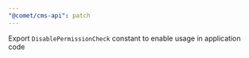 ```yaml
---
"@comet/cms-api": patch
---
```


Export `DisablePermissionCheck` constant to enable usage in application code
